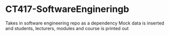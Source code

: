 # CT417-SoftwareEngineringb

Takes in software engineering repo as a dependency
Mock data is inserted and students, lecturers, modules and course is printed out
